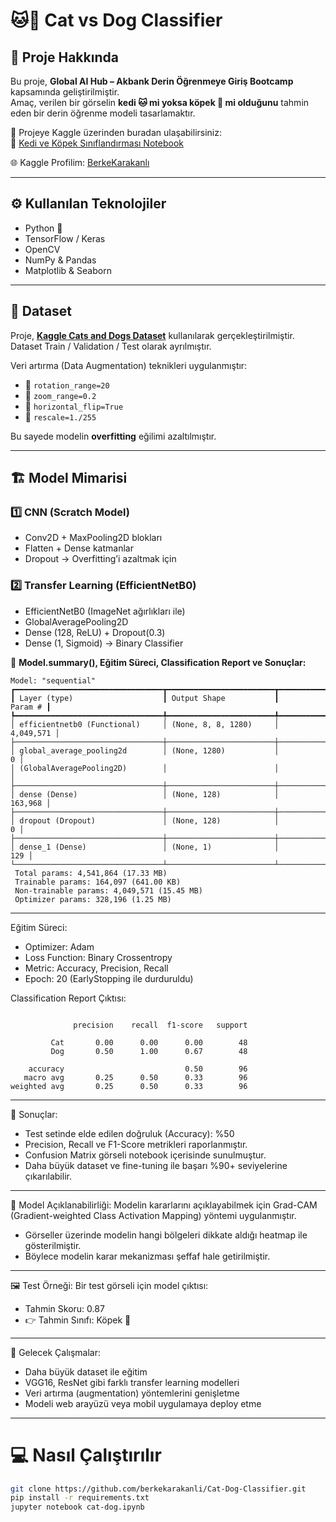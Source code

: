 # 🐱🐶 Cat vs Dog Classifier

## 📌 Proje Hakkında
Bu proje, **Global AI Hub – Akbank Derin Öğrenmeye Giriş Bootcamp** kapsamında geliştirilmiştir.  
Amaç, verilen bir görselin **kedi 🐱 mi yoksa köpek 🐶 mi olduğunu** tahmin eden bir derin öğrenme modeli tasarlamaktır.  

📒 Projeye Kaggle üzerinden buradan ulaşabilirsiniz:  
🔗 [Kedi ve Köpek Sınıflandırması Notebook](https://www.kaggle.com/code/berkekarakanl/kedi-ve-k-pek-s-n-fland-rmas)  

🌐 Kaggle Profilim: [BerkeKarakanlı](https://www.kaggle.com/berkekarakanl)  

---

## ⚙️ Kullanılan Teknolojiler
- Python 🐍  
- TensorFlow / Keras  
- OpenCV  
- NumPy & Pandas  
- Matplotlib & Seaborn  

---

## 📂 Dataset
Proje, **[Kaggle Cats and Dogs Dataset](https://www.kaggle.com/datasets)** kullanılarak gerçekleştirilmiştir.  
Dataset Train / Validation / Test olarak ayrılmıştır.  

Veri artırma (Data Augmentation) teknikleri uygulanmıştır:  
- 📌 `rotation_range=20`  
- 📌 `zoom_range=0.2`  
- 📌 `horizontal_flip=True`  
- 📌 `rescale=1./255`  

Bu sayede modelin **overfitting** eğilimi azaltılmıştır.  

---

## 🏗️ Model Mimarisi

### 1️⃣ CNN (Scratch Model)
- Conv2D + MaxPooling2D blokları  
- Flatten + Dense katmanlar  
- Dropout → Overfitting’i azaltmak için  

### 2️⃣ Transfer Learning (EfficientNetB0)
- EfficientNetB0 (ImageNet ağırlıkları ile)  
- GlobalAveragePooling2D  
- Dense (128, ReLU) + Dropout(0.3)  
- Dense (1, Sigmoid) → Binary Classifier  

📌 **Model.summary(), Eğitim Süreci, Classification Report ve Sonuçlar:**


```text
Model: "sequential"
┏━━━━━━━━━━━━━━━━━━━━━━━━━━━━━━━━━┳━━━━━━━━━━━━━━━━━━━━━━━━┳━━━━━━━━━━━━━━━┓
┃ Layer (type)                    ┃ Output Shape           ┃       Param # ┃
┡━━━━━━━━━━━━━━━━━━━━━━━━━━━━━━━━━╇━━━━━━━━━━━━━━━━━━━━━━━━╇━━━━━━━━━━━━━━━┩
│ efficientnetb0 (Functional)     │ (None, 8, 8, 1280)     │     4,049,571 │
├─────────────────────────────────┼────────────────────────┼───────────────┤
│ global_average_pooling2d        │ (None, 1280)           │             0 │
│ (GlobalAveragePooling2D)        │                        │               │
├─────────────────────────────────┼────────────────────────┼───────────────┤
│ dense (Dense)                   │ (None, 128)            │       163,968 │
├─────────────────────────────────┼────────────────────────┼───────────────┤
│ dropout (Dropout)               │ (None, 128)            │             0 │
├─────────────────────────────────┼────────────────────────┼───────────────┤
│ dense_1 (Dense)                 │ (None, 1)              │           129 │
└─────────────────────────────────┴────────────────────────┴───────────────┘
 Total params: 4,541,864 (17.33 MB)
 Trainable params: 164,097 (641.00 KB)
 Non-trainable params: 4,049,571 (15.45 MB)
 Optimizer params: 328,196 (1.25 MB)
```


---

Eğitim Süreci:
- Optimizer: Adam  
- Loss Function: Binary Crossentropy  
- Metric: Accuracy, Precision, Recall  
- Epoch: 20 (EarlyStopping ile durduruldu)  

Classification Report Çıktısı:
```text

              precision    recall  f1-score   support

         Cat       0.00      0.00      0.00        48
         Dog       0.50      1.00      0.67        48

    accuracy                           0.50        96
   macro avg       0.25      0.50      0.33        96
weighted avg       0.25      0.50      0.33        96
```
---

🧾 Sonuçlar:
- Test setinde elde edilen doğruluk (Accuracy): %50  
- Precision, Recall ve F1-Score metrikleri raporlanmıştır.  
- Confusion Matrix görseli notebook içerisinde sunulmuştur.  
- Daha büyük dataset ve fine-tuning ile başarı %90+ seviyelerine çıkarılabilir.  

---

🔎 Model Açıklanabilirliği:
Modelin kararlarını açıklayabilmek için Grad-CAM (Gradient-weighted Class Activation Mapping) yöntemi uygulanmıştır.  
- Görseller üzerinde modelin hangi bölgeleri dikkate aldığı heatmap ile gösterilmiştir.  
- Böylece modelin karar mekanizması şeffaf hale getirilmiştir.  

---

🖼️ Test Örneği:
Bir test görseli için model çıktısı:  
- Tahmin Skoru: 0.87  
- 👉 Tahmin Sınıfı: Köpek 🐶  

---

🔮 Gelecek Çalışmalar:
- Daha büyük dataset ile eğitim  
- VGG16, ResNet gibi farklı transfer learning modelleri  
- Veri artırma (augmentation) yöntemlerini genişletme  
- Modeli web arayüzü veya mobil uygulamaya deploy etme  

---
# 💻 Nasıl Çalıştırılır

```bash
git clone https://github.com/berkekarakanli/Cat-Dog-Classifier.git
pip install -r requirements.txt
jupyter notebook cat-dog.ipynb



